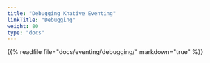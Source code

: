 ```yaml
---
title: "Debugging Knative Eventing"
linkTitle: "Debugging"
weight: 80
type: "docs"
---
```


{{% readfile file="docs/eventing/debugging/" markdown="true" %}}

